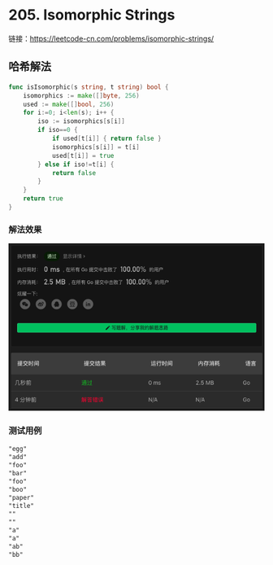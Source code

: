 # 205. Isomorphic Strings

链接：https://leetcode-cn.com/problems/isomorphic-strings/

## 哈希解法

```go
func isIsomorphic(s string, t string) bool {
    isomorphics := make([]byte, 256)
    used := make([]bool, 256)
    for i:=0; i<len(s); i++ {
        iso := isomorphics[s[i]]
        if iso==0 {
            if used[t[i]] { return false }
            isomorphics[s[i]] = t[i]
            used[t[i]] = true
        } else if iso!=t[i] {
            return false
        }
    }
    return true
}
```

### 解法效果

![205_isomorphic_strings](./img/205_isomorphic_strings.png)

### 测试用例

```
"egg"
"add"
"foo"
"bar"
"foo"
"boo"
"paper"
"title"
""
""
"a"
"a"
"ab"
"bb"
```

